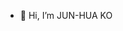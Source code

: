 - 👋 Hi, I’m JUN-HUA KO

<!---
👋 Hi, I’m JUN-HUA KO, I am a student from NTU and I am currently learning the FPGA and HLS course (SOC Design).
--->
